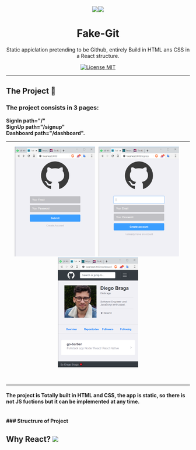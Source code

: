 <h1 align="center">
<br>
<img src="https://img.icons8.com/metro/130/000000/github.png"/><img src="https://img.icons8.com/plasticine/150/000000/react.png"/><br>
<br>
Fake-Git
</h1>

<p align="center">Static appiclation pretending to be Github, entirely Build in HTML ans CSS in a React structure. 

<p align="center">
  <a href="https://opensource.org/licenses/MIT">
    <img src="https://img.shields.io/badge/license-MIT-blue.svg?style=flat-square" alt="License MIT">
  </a>
</p>

<hr />

## The Project 📙
### The project consists in 3 pages: 
<strong>SignIn path="/" <br/>SignUp path="/signup" <br/>Dashboard path="/dashboard". <strong/>
<br/><hr />
<p align="center"><img src="assets/3.png" width="220" height="300" />&nbsp;&nbsp;  <img src="assets/4.png" width="220" height="300" />&nbsp;&nbsp;  <img src="assets/5.png" width="220" height="300" /><p/>
<br/><hr />

#### The project is Totally built in HTML and CSS, the app is static, so there is not JS fuctions but it can be implemented at any time.
<br />
### Structrure of Project











## Why React? <img src="https://img.icons8.com/officexs/20/000000/react.png"/>
